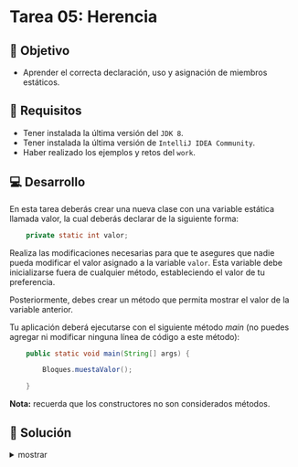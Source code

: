 # Tarea 05: Herencia

## 🎯 Objetivo

* Aprender el correcta declaración, uso y asignación de miembros estáticos.

## 🧾 Requisitos

* Tener instalada la última versión del `JDK 8`.
* Tener instalada la última versión de `IntelliJ IDEA Community`.
* Haber realizado los ejemplos y retos del `work`.

## 💻 Desarrollo

En esta tarea deberás crear una nueva clase con una variable estática llamada valor, la cual deberás declarar de la siguiente forma:

```java
	private static int valor;
```
Realiza las modificaciones necesarias para que te asegures que nadie pueda modificar el valor asignado a la variable `valor`. Esta variable debe inicializarse fuera de cualquier método, estableciendo el valor de tu preferencia.

Posteriormente, debes crear un método que permita mostrar el valor de la variable anterior.

Tu aplicación deberá ejecutarse con el siguiente método *main* (no puedes agregar ni modificar ninguna línea de código a este método):

```java
    public static void main(String[] args) {

        Bloques.muestaValor();

    }
```

**Nota:** recuerda que los constructores no son considerados métodos.

## 📝 Solución
<details>
	<summary>mostrar</summary>

Cuando tengas tu propuesta, puedes compararla con la que se propone en este directorio observando los siguientes puntos

* En la carpeta `code` está el proyecto
* En la code `src` está el código
* La clase que ejecuta el programa es `Main.java`
</details>

